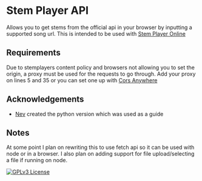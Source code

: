 
# Stem Player API

Allows you to get stems from the official api in your browser by inputting a supported song url.
This is intended to be used with [Stem Player Online](https://github.com/lukew3/stemPlayerOnline)  

## Requirements

Due to stemplayers content policy and browsers not allowing you to set the origin, a proxy must be used for the requests to go through.
Add your proxy on lines 5 and 35 or you can set one up with [Cors Anywhere](https://github.com/Rob--W/cors-anywhere/)

## Acknowledgements

 - [Nev](https://github.com/0xNev/StemPlayerAPI) created the python version which was used as a guide

## Notes

At some point I plan on rewriting this to use fetch api so it can be used with node or in a browser.
I also plan on adding support for file upload/selecting a file if running on node.

[![GPLv3 License](https://img.shields.io/badge/License-GPL%20v3-yellow.svg)](https://opensource.org/licenses/)


